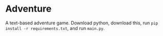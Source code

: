 # Adventure
A text-based adventure game. Download python, download this, run `pip install -r requirements.txt`, and run `main.py`.
